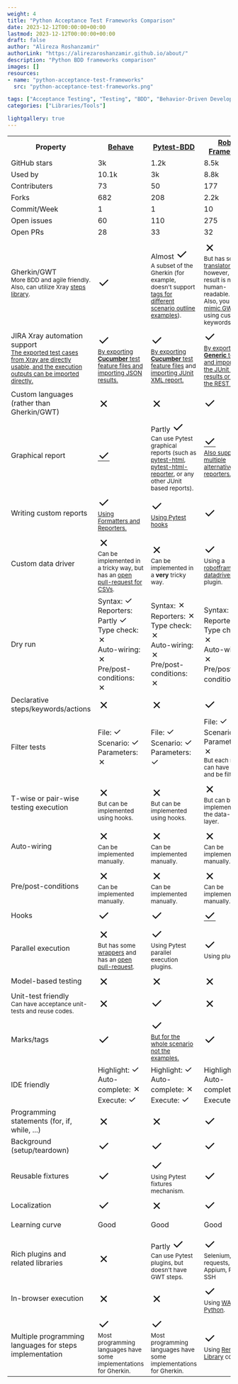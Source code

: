 ```yaml
---
weight: 4
title: "Python Acceptance Test Frameworks Comparison"
date: 2023-12-12T00:00:00+00:00
lastmod: 2023-12-12T00:00:00+00:00
draft: false
author: "Alireza Roshanzamir"
authorLink: "https://alirezaroshanzamir.github.io/about/"
description: "Python BDD frameworks comparison"
images: []
resources:
- name: "python-acceptance-test-frameworks"
  src: "python-acceptance-test-frameworks.png"

tags: ["Acceptance Testing", "Testing", "BDD", "Behavior-Driven Development", "Gherkin", "GWT", "Given-When-Then", "RobotFramework", "Behave", "Cucumber", "Continuous Delivery", "UAT", "JIRA", "Xray", "ATDD", "Acceptance Test-Driven Development"]
categories: ["Libraries/Tools"]

lightgallery: true
---
```


<table>
  <tr>
    <th>Property</th>
    <th>
      <a href="https://behave.readthedocs.io">Behave</a>
    </th>
    <th>
      <a href="https://pytest-bdd.readthedocs.io">Pytest-BDD</a>
    </th>
    <th>
      <a href="https://robotframework.org">Robot Framework</a>
    </th>
    <th>Hamgam (proprietary)</th>
  </tr>
  <tr>
    <td>GitHub stars</td>
    <td>3k</td>
    <td>1.2k</td>
    <td>8.5k</td>
    <td>0</td>
  </tr>
  <tr>
    <td>Used by</td>
    <td>10.1k</td>
    <td>3k</td>
    <td>8.8k</td>
    <td>30</td>
  </tr>
  <tr>
    <td>Contributers</td>
    <td>73</td>
    <td>50</td>
    <td>177</td>
    <td>7</td>
  </tr>
  <tr>
    <td>Forks</td>
    <td>682</td>
    <td>208</td>
    <td>2.2k</td>
    <td>0</td>
  </tr>
  <tr>
    <td>Commit/Week</td>
    <td>1</td>
    <td>1</td>
    <td>10</td>
    <td>1</td>
  </tr>
  <tr>
    <td>Open issues</td>
    <td>60</td>
    <td>110</td>
    <td>275</td>
    <td>0</td>
  </tr>
  <tr>
    <td>Open PRs</td>
    <td>28</td>
    <td>33</td>
    <td>32</td>
    <td>0</td>
  </tr>
  <tr>
    <td>Gherkin/GWT<br>
      <small>More BDD and agile friendly. Also, can utilize Xray <a href="https://docs.getxray.app/display/XRAY/Automated+Steps+Library">steps library</a>.</small>
    </td>
    <td>
      <span style="font-size: 30px">✓</span>
    </td>
    <td>Almost <span style="font-size: 30px">✓</span>
      <br>
      <small>A subset of the Gherkin (for example, doesn't support <a href="https://github.com/pytest-dev/pytest-bdd/issues/411">tags for different scenario outline examples</a>).</small>
    </td>
    <td>
      <span style="font-size: 30px">✗</span>
      <br>
      <small>But has some <a href="https://pypi.org/project/gherkin2robotframework/">translators</a>, however, the result is not human-readable.</small>
      <br>
      <small>Also, you can <a href="https://robotframework.org/?tab=0&example=BDD-Example#getting-started">mimic GWT</a> using custom keywords.</small>
    </td>
    <td>
      <span style="font-size: 30px">✗</span>
      <br>
      <small>Currently, you can only write scenarios in a GWT manner.</small>
    </td>
  </tr>
  <tr>
    <td>JIRA Xray automation support<br>
      <small><a href="https://docs.getxray.app/display/XRAYCLOUD/TTT%3A+Automation">The exported test cases from Xray are directly usable, and the execution outputs can be imported directly.</a></small>
    </td>
    <td>
      <span style="font-size: 30px">✓</span>
      <br>
      <small><a href="https://docs.getxray.app/display/XRAYCLOUD/Testing+using+Behave+in+Python">By exporting <strong>Cucumber</strong> test feature files and importing JSON results.</a></small>
    </td>
    <td>
      <span style="font-size: 30px">✓</span>
      <br>
      <small><a href="https://docs.getxray.app/display/XRAYCLOUD/Generate+Cucumber+Features">By exporting <strong>Cucumber</strong> test feature files</a> and <a href="https://docs.getxray.app/display/XRAYCLOUD/Testing+using+pytest+in+Python">importing JUnit XML report.</a></small>
    </td>
    <td>
      <span style="font-size: 30px">✓</span>
      <br>
      <small><a href="https://docs.getxray.app/display/XRAYCLOUD/Testing+using+Robot+Framework+integration+in+Python+or+Java">By exporting <strong>Generic</strong> test files and importing the JUnit XML results or using the REST APIs.</a></small>
    </td>
    <td>
      <span style="font-size: 30px">✗</span>
    </td>
  </tr>
  <tr>
    <td>Custom languages (rather than Gherkin/GWT)</td>
    <td>
      <span style="font-size: 30px">✗</span>
    </td>
    <td>
      <span style="font-size: 30px">✗</span>
    </td>
    <td>
      <span style="font-size: 30px">✓</span>
    </td>
    <td>
      <span style="font-size: 30px">✓</span> (but only in Python)
    </td>
  </tr>
  <tr>
    <td>Graphical report</td>
    <td>
      <a href="https://github.com/behave-contrib/behave-html-formatter">
        <span style="font-size: 30px">✓</span>
      </a>
    </td>
    <td>Partly <span style="font-size: 30px">✓</span>
      <br>
      <small>Can use Pytest graphical reports (such as <a href="https://pypi.org/project/pytest-html/">pytest-html</a>, <a href="https://pypi.org/project/pytest-html-reporter/">pytest-html-reporter</a>, or any other JUnit based reports).</small>
    </td>
    <td>
      <a href="https://robotframework.org/robotframework/latest/images/screenshots.png">
        <span style="font-size: 30px">✓</span>
      </a>
      <br>
      <small>
        <a href="https://docs.robotframework.org/docs/reporting_alternatives">Also supports multiple alternative reporters.</a>
      </small>
    </td>
    <td>
      <span style="font-size: 30px">✓</span>
    </td>
  </tr>
  <tr>
    <td>Writing custom reports</td>
    <td>
      <span style="font-size: 30px">✓</span>
      <br>
      <small>
        <a href="https://behave.readthedocs.io/en/stable/formatters.html">Using Formatters and Reporters.</a>
      </small>
    </td>
    <td>
      <span style="font-size: 30px">✓</span>
      <br>
      <small>
        <a href="https://docs.pytest.org/en/latest/reference/reference.html#hook-reference">Using Pytest hooks</a>
      </small>
    </td>
    <td>
      <span style="font-size: 30px">✓</span>
    </td>
    <td>
      <span style="font-size: 30px">✓</span>
    </td>
  </tr>
  <tr>
    <td>Custom data driver</td>
    <td>
      <span style="font-size: 30px">✗</span>
      <br>
      <small>Can be implemented in a tricky way, but has an <a href="https://github.com/behave/behave/issues/622">open pull-request for CSVs</a>.</small>
    </td>
    <td>
      <span style="font-size: 30px">✗</span>
      <br>
      <small>Can be implemented in a <strong>very</strong> tricky way.</small>
    </td>
    <td>
      <span style="font-size: 30px">✓</span>
      <br>
      <small>Using a <a href="https://github.com/Snooz82/robotframework-datadriver">robotframework-datadriver</a> plugin.</small>
    </td>
    <td>
      <span style="font-size: 30px">✓</span>
    </td>
  </tr>
  <tr>
    <td>Dry run</td>
    <td>Syntax: <span style="font-size: 20px">✓</span>
      <br>Reporters: Partly <span style="font-size: 20px">✓</span>
      <br>Type check: <span style="font-size: 20px">✗</span>
      <br>Auto-wiring: <span style="font-size: 20px">✗</span>
      <br>Pre/post-conditions: <span style="font-size: 20px">✗</span>
    </td>
    <td>Syntax: <span style="font-size: 20px">✗</span>
      <br>Reporters: <span style="font-size: 20px">✗</span>
      <br>Type check: <span style="font-size: 20px">✗</span>
      <br>Auto-wiring: <span style="font-size: 20px">✗</span>
      <br>Pre/post-conditions: <span style="font-size: 20px">✗</span>
    </td>
    <td>Syntax: <span style="font-size: 20px">✓</span>
      <br>Reporters: <span style="font-size: 20px">✗</span>
      <br>Type check: <span style="font-size: 20px">✗</span>
      <br>Auto-wiring: <span style="font-size: 20px">✗</span>
      <br>Pre/post-conditions: <span style="font-size: 20px">✗</span>
    </td>
    <td>Syntax: <span style="font-size: 20px">✓</span>
      <br>Reporters: <span style="font-size: 20px">✓</span>
      <br>Type check: <span style="font-size: 20px">✓</span>
      <br>Auto-wiring: <span style="font-size: 20px">✓</span>
      <br>Pre/post-conditions: <span style="font-size: 20px">✓</span>
    </td>
  </tr>
  <tr>
    <td>Declarative steps/keywords/actions</td>
    <td>
      <span style="font-size: 30px">✗</span>
    </td>
    <td>
      <span style="font-size: 30px">✗</span>
    </td>
    <td>
      <span style="font-size: 30px">✓</span>
    </td>
    <td>
      <span style="font-size: 30px">✓</span>
    </td>
  </tr>
  <tr>
    <td>Filter tests</td>
    <td>File: <span style="font-size: 20px">✓</span>
      <br>Scenario: <span style="font-size: 20px">✓</span>
      <br>Parameters: <span style="font-size: 20px">✗</span>
    </td>
    <td>File: <span style="font-size: 20px">✓</span>
      <br>Scenario: <span style="font-size: 20px">✓</span>
      <br>Parameters: <span style="font-size: 20px">✓</span>
    </td>
    <td>File: <span style="font-size: 20px">✓</span>
      <br>Scenario: <span style="font-size: 20px">✓</span>
      <br>Parameters: <span style="font-size: 20px">✗</span>
      <br><small>But each record can have a name and be filtered.</small>
    </td>
    <td>File: <span style="font-size: 20px">✓</span>
      <br>Scenario: <span style="font-size: 20px">✓</span>
      <br>Parameters: <span style="font-size: 20px">✓</span>
    </td>
  </tr>
  <tr>
    <td>T-wise or pair-wise testing execution</td>
    <td>
      <span style="font-size: 30px">✗</span>
      <br>
      <small>But can be implemented using hooks.</small>
    </td>
    <td>
      <span style="font-size: 30px">✗</span>
      <br>
      <small>But can be implemented using hooks.</small>
    </td>
    <td>
      <span style="font-size: 30px">✗</span>
      <br>
      <small>But can be implemented in the data-driver layer.</small>
    </td>
    <td>
      <span style="font-size: 30px">✓</span>
    </td>
  </tr>
  <tr>
    <td>Auto-wiring</td>
    <td>
      <span style="font-size: 30px">✗</span>
      <br>
      <small>Can be implemented manually.</small>
    </td>
    <td>
      <span style="font-size: 30px">✗</span>
      <br>
      <small>Can be implemented manually.</small>
    </td>
    <td>
      <span style="font-size: 30px">✗</span>
      <br>
      <small>Can be implemented manually.</small>
    </td>
    <td>
      <span style="font-size: 30px">✓</span>
    </td>
  </tr>
  <tr>
    <td>Pre/post-conditions</td>
    <td>
      <span style="font-size: 30px">✗</span>
      <br>
      <small>Can be implemented manually.</small>
    </td>
    <td>
      <span style="font-size: 30px">✗</span>
      <br>
      <small>Can be implemented manually.</small>
    </td>
    <td>
      <span style="font-size: 30px">✗</span>
      <br>
      <small>Can be implemented manually.</small>
    </td>
    <td>
      <span style="font-size: 30px">✓</span>
    </td>
  </tr>
  <tr>
    <td>Hooks</td>
    <td>
      <span style="font-size: 30px">✓</span>
    </td>
    <td>
      <span style="font-size: 30px">✓</span>
    </td>
    <td>
      <a href="https://docs.robotframework.org/docs/extending_robot_framework/listeners_prerun_api/listeners">
        <span style="font-size: 30px">✓</span>
      </a>
    </td>
    <td>
      <span style="font-size: 30px">✓</span>
    </td>
  </tr>
  <tr>
    <td>Parallel execution</td>
    <td>
      <span style="font-size: 30px">✗</span>
      <br>
      <small>But has some <a href="https://github.com/hrcorval/behavex">wrappers</a> and has an <a href="https://github.com/behave/behave/pull/616">open pull-request</a>.</small>
    </td>
    <td>
      <span style="font-size: 30px">✓</span>
      <br>
      <small>Using Pytest parallel execution plugins.</small>
    </td>
    <td>
      <span style="font-size: 30px">✓</span>
      <br>
      <small>Using plugins.</small>
    </td>
    <td>
      <span style="font-size: 30px">✓</span>
      <br>
      <small>But only in a single process.</small>
    </td>
  </tr>
  <tr>
    <td>Model-based testing</td>
    <td>
      <span style="font-size: 30px">✗</span>
    </td>
    <td>
      <span style="font-size: 30px">✗</span>
    </td>
    <td>
      <span style="font-size: 30px">✗</span>
    </td>
    <td>
      <span style="font-size: 30px">✓</span>
    </td>
  </tr>
  <tr>
    <td> Unit-test friendly <br>
      <small>Can have acceptance unit-tests and reuse codes.</small>
    </td>
    <td>
      <span style="font-size: 30px">✗</span>
    </td>
    <td>
      <span style="font-size: 30px">✓</span>
    </td>
    <td>
      <span style="font-size: 30px">✗</span>
    </td>
    <td>
      <span style="font-size: 30px">✗</span>
    </td>
  </tr>
  <tr>
    <td>Marks/tags</td>
    <td>
      <span style="font-size: 30px">✓</span>
    </td>
    <td>
      <span style="font-size: 30px">✓</span>
      <br>
      <small>
        <a href="https://github.com/pytest-dev/pytest-bdd/issues/411">But for the whole scenario not the examples.</a>
      </small>
    </td>
    <td>
      <span style="font-size: 30px">✓</span>
    </td>
    <td>
      <span style="font-size: 30px">✓</span>
      <br>
      <small>But for the whole scenario not the examples.</small>
    </td>
  </tr>
  <tr>
    <td>IDE friendly</td>
    <td>Highlight: <span style="font-size: 20px">✓</span>
      <br>Auto-complete: <span style="font-size: 20px">✗</span>
      <br>Execute: <span style="font-size: 20px">✓</span>
    </td>
    <td>Highlight: <span style="font-size: 20px">✓</span>
      <br>Auto-complete: <span style="font-size: 20px">✗</span>
      <br>Execute: <span style="font-size: 20px">✓</span>
    </td>
    <td>Highlight: <span style="font-size: 20px">✓</span>
      <br>Auto-complete: <span style="font-size: 20px">✓</span>
      <br>Execute: <span style="font-size: 20px">✓</span>
    </td>
    <td>Highlight: <span style="font-size: 20px">✓</span>
      <br>Auto-complete: <span style="font-size: 20px">✓</span>
      <br>Execute: <span style="font-size: 20px">✗</span>
    </td>
  </tr>
  <tr>
    <td>Programming statements (for, if, while, ...)</td>
    <td>
      <span style="font-size: 30px">✗</span>
    </td>
    <td>
      <span style="font-size: 30px">✗</span>
    </td>
    <td>
      <span style="font-size: 30px">✓</span>
    </td>
    <td>
      <span style="font-size: 30px">✓</span>
    </td>
  </tr>
  <tr>
    <td>Background (setup/teardown)</td>
    <td>
      <span style="font-size: 30px">✓</span>
    </td>
    <td>
      <span style="font-size: 30px">✓</span>
    </td>
    <td>
      <span style="font-size: 30px">✓</span>
    </td>
    <td>
      <span style="font-size: 30px">✗</span>
    </td>
  </tr>
  <tr>
    <td>Reusable fixtures</td>
    <td>
      <span style="font-size: 30px">✓</span>
    </td>
    <td>
      <span style="font-size: 30px">✓</span>
      <br>
      <small>Using Pytest fixtures mechanism.</small>
    </td>
    <td>
      <span style="font-size: 30px">✓</span>
    </td>
    <td>
      <span style="font-size: 30px">✓</span>
    </td>
  </tr>
  <tr>
    <td>Localization</td>
    <td>
      <span style="font-size: 30px">✓</span>
    </td>
    <td>
      <span style="font-size: 30px">✗</span>
    </td>
    <td>
      <span style="font-size: 30px">✓</span>
    </td>
    <td>
      <span style="font-size: 30px">✗</span>
    </td>
  </tr>
  <tr>
    <td>Learning curve</td>
    <td>Good</td>
    <td>Good</td>
    <td>Good</td>
    <td>Normal (for scenarios)</td>
  </tr>
  <tr>
    <td>Rich plugins and related libraries</td>
    <td>
      <span style="font-size: 30px">✗</span>
    </td>
    <td>
      Partly <span style="font-size: 30px">✓</span>
      <br>
      <small>Can use Pytest plugins, but doesn't have GWT steps.</small>
    </td>
    <td>
      <span style="font-size: 30px">✓</span>
      <br>
      <small>Selenium, HTTP requests, Appium, REST, SSH</small>
    </td>
    <td>
      <span style="font-size: 30px">✗</span>
    </td>
  </tr>
  <tr>
    <td>In-browser execution</td>
    <td>
      <span style="font-size: 30px">✗</span>
    </td>
    <td>
      <span style="font-size: 30px">✗</span>
    </td>
    <td>
      <span style="font-size: 30px">✓</span>
      <br>
      <small>Using <a href="https://pyodide.org/en/stable/">WASM Python</a>.</small>
    </td>
    <td>
      <span style="font-size: 30px">✗</span>
    </td>
  </tr>
  <tr>
    <td>Multiple programming languages for steps implementation</td>
    <td>
      <span style="font-size: 30px">✓</span>
      <br>
      <small>Most programming languages have some implementations for Gherkin.</small>
    </td>
    <td>
      <span style="font-size: 30px">✓</span>
      <br>
      <small>Most programming languages have some implementations for Gherkin.</small>
    </td>
    <td>
      <span style="font-size: 30px">✓</span>
      <br>
      <small>Using <a href="https://robotframework.org/robotframework/latest/RobotFrameworkUserGuide.html#remote-library-interface">Remote Library</a> concept.</small>
    </td>
    <td>
      <span style="font-size: 30px">✗</span>
      <br>
      <small>It only supports Python.</small>
    </td>
  </tr>
</table>